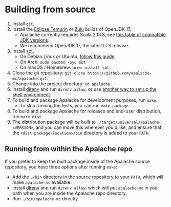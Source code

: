 # Building from source

1. Install `git`.
2. Install the [Eclipse Temurin][] or [Zulu][] builds of OpenJDK 17.
   - Apalache currently requires Scala 2.13.8, see [this table of compatible JDK versions][compatibility table].
   - We recommend OpenJDK 17, the latest LTS release.
3. Install [sbt][].
   - On Debian Linux or Ubuntu, [follow this guide](https://www.scala-sbt.org/1.x/docs/Installing-sbt-on-Linux.html#Ubuntu+and+other+Debian-based+distributions)
   - On Arch: `sudo pacman -Syu sbt`
   - On macOS / Homebrew: `brew install sbt`
4. Clone the git repository: `git clone https://github.com/apalache-mc/apalache.git`.
5. Change into the project directory: `cd apalache`.
6. Install [direnv][] and run `direnv allow`, or use [another way to set up the shell environment][shell environment].
7. To build and package Apalache for development purposes, run `make`.
   - To skip running the tests, you can run `make package`.
8. To build and package Apalache for releases and end-user distribution, run
   `make dist`.
9. The distribution package will be built to
   `./target/universal/apalache-<VERSION>`, and you can move this wherever you'd
   like, and ensure that the `<dist-package-location>/bin` directory is added to
   your `PATH`.

## Running from within the Apalache repo

If you prefer to keep the built package inside of the Apalache source
repository, you have three options after running `make`:

- Add the `./bin` directory in the source repository to your `PATH`, which will
  make `apalache-mc` available.
- Install [direnv][] and run `direnv allow`, which will put `apalache-mc` in your
  path when you are inside the Apalache repo directory.
- Run `./bin/apalache-mc` directly.


[Eclipse Temurin]: https://adoptium.net/
[Zulu]: https://www.azul.com/downloads/?version=java-17-lts&package=jdk#download-openjdk
[compatibility table]: https://docs.scala-lang.org/overviews/jdk-compatibility/overview.html
[sbt]: https://www.scala-sbt.org/1.x/docs/Setup.html
[direnv]: https://direnv.net/
[shell environment]: https://github.com/apalache-mc/apalache/blob/main/CONTRIBUTING.md#environment
